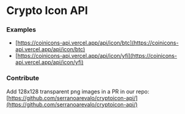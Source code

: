# Crypto Icon API

### Examples
- [https://coinicons-api.vercel.app/api/icon/btc](https://coinicons-api.vercel.app/api/icon/btc)
- [https://coinicons-api.vercel.app/api/icon/yfi](https://coinicons-api.vercel.app/api/icon/yfi)

### Contribute

Add 128x128 transparent png images in a PR in our repo: [https://github.com/serranoarevalo/cryptoicon-api/](https://github.com/serranoarevalo/cryptoicon-api/)

